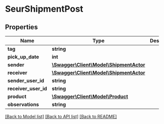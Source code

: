 # SeurShipmentPost

## Properties
Name | Type | Description | Notes
------------ | ------------- | ------------- | -------------
**tag** | **string** |  | [optional] 
**pick_up_date** | **int** |  | [optional] 
**sender** | [**\Swagger\Client\Model\ShipmentActor**](ShipmentActor.md) |  | [optional] 
**receiver** | [**\Swagger\Client\Model\ShipmentActor**](ShipmentActor.md) |  | [optional] 
**sender_user_id** | **string** |  | [optional] 
**receiver_user_id** | **string** |  | [optional] 
**product** | [**\Swagger\Client\Model\Product**](Product.md) |  | [optional] 
**observations** | **string** |  | [optional] 

[[Back to Model list]](../README.md#documentation-for-models) [[Back to API list]](../README.md#documentation-for-api-endpoints) [[Back to README]](../README.md)


